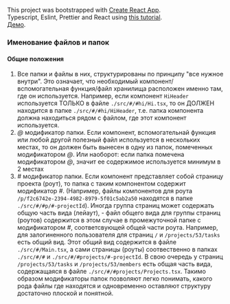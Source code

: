 This project was bootstrapped with [Create React App](https://github.com/facebook/create-react-app).
<br/>
Typescript, Eslint, Prettier and React using [this tutorial](https://itnext.io/how-to-setup-typescript-eslint-prettier-and-react-in-5-minutes-44cfe8af5081).<br/>
[Демо](https://theobroma.github.io/react-ts-todolist-with-hooks).

### Именование файлов и папок

#### Общие положения

1. Все папки и файлы в них, структурированы по принципу "все нужное внутри". Это означает, что необходимый компонент/вспомогательная функция/файл хранилища расположен именно там, где он используется. Например, если компонент `HiHeader` используется ТОЛЬКО в файле `./src/#/#hi/Hi.tsx`, то он ДОЛЖЕН находится в папке `./src/#/#hi/HiHeader`, т.е. папка компонента должна находиться рядом с файлом, где этот компонент используется.
2. _@_ модификатор папки. Если компонент, вспомогательнай функция или любой другой полезный файл используется в нескольких местах, то он должен быть вынесен в одну из папок, помеченных модификатором _@_. Или наоборот: если папка помечена модификатором _@_, значит ее содержимое используется минимум в 2 местах
3. _#_ модификатор папки. Если компонент представляет собой страницу проекта (роут), то папка с таким компонентом содержит модификатор _#_. (Например, файлы компонентов для роута `/p/f2c6742e-2394-4982-8979-5f01c5ab2a50` находятся в папке `./src/#/#p/#-projectId`). Иногда группа страниц может содержать общую часть вида (лейаут), - файл общего вида для группы страниц (роутов) содержится в этом случае в промежуточной папке c модификатором _#_, соответсвующей общей части роута. Например, для залогиненного пользователя для страниц `/` и `/projects/53/tasks` есть общий вид. Этот общий вид содержится в файле `./src/#/Main.tsx`, а сами страницы (роуты) соотвественно в папках `./src/#/#` и `./src/#/#projects/#-projectId`. В свою очередь у страниц `/projects/53/tasks` и `/projects/53/members` есть общая часть вида, содержащаяся в файле `./src/#/#projects/Projects.tsx`. Такимо образом модификаторы папок позволяют легко понимать, какого рода файлы где находятся и одновременно оставляют структуру достаточно плоской и понятной.
